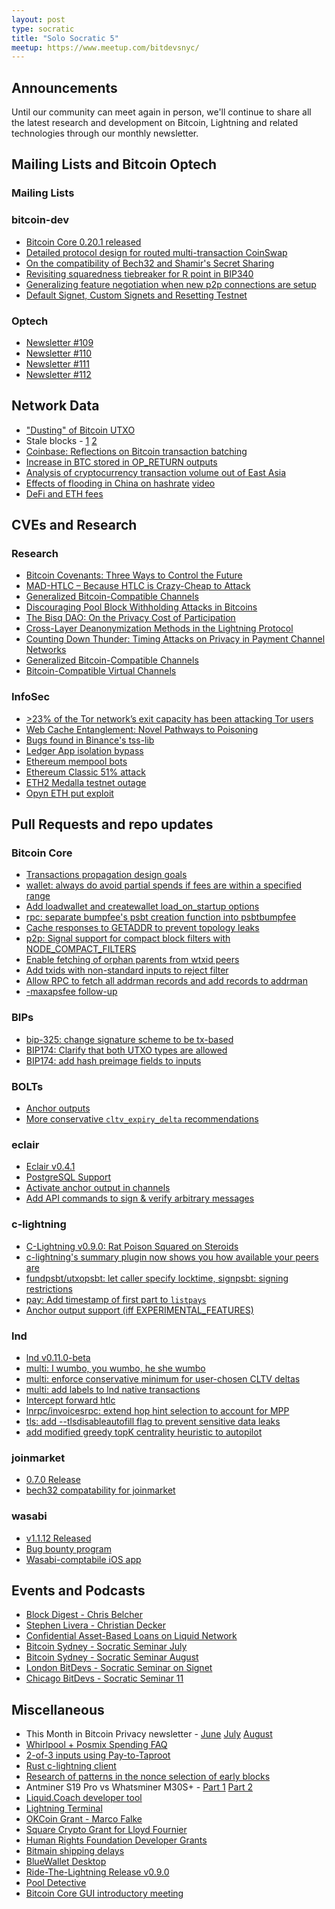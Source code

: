 ```yaml
---
layout: post
type: socratic
title: "Solo Socratic 5"
meetup: https://www.meetup.com/bitdevsnyc/
---
```


## Announcements

Until our community can meet again in person, we'll continue to share all the
latest research and development on Bitcoin, Lightning and related technologies
through our monthly newsletter.

## Mailing Lists and Bitcoin Optech

### Mailing Lists

### bitcoin-dev

- [Bitcoin Core 0.20.1 released](https://lists.linuxfoundation.org/pipermail/bitcoin-dev/2020-August/018064.html)
- [Detailed protocol design for routed multi-transaction CoinSwap](https://lists.linuxfoundation.org/pipermail/bitcoin-dev/2020-August/018106.html)
- [On the compatibility of Bech32 and Shamir's Secret Sharing](https://lists.linuxfoundation.org/pipermail/bitcoin-dev/2020-August/018070.html)
- [Revisiting squaredness tiebreaker for R point in BIP340](https://lists.linuxfoundation.org/pipermail/bitcoin-dev/2020-August/018081.html)
- [Generalizing feature negotiation when new p2p connections are setup](https://lists.linuxfoundation.org/pipermail/bitcoin-dev/2020-August/018084.html)
- [Default Signet, Custom Signets and Resetting Testnet](https://lists.linuxfoundation.org/pipermail/bitcoin-dev/2020-August/018145.html)

### Optech

- [Newsletter #109](https://bitcoinops.org/en/newsletters/2020/08/05/)
- [Newsletter #110](https://bitcoinops.org/en/newsletters/2020/08/12/)
- [Newsletter #111](https://bitcoinops.org/en/newsletters/2020/08/19/)
- [Newsletter #112](https://bitcoinops.org/en/newsletters/2020/08/26/)

## Network Data

- ["Dusting" of Bitcoin UTXO](https://twitter.com/ErgoBTC/status/1293273159165267977)
- Stale blocks - [1](https://twitter.com/BitMEXResearch/status/1296430977821155328) [2](https://forkmonitor.info/stale/btc/645179)
- [Coinbase: Reflections on Bitcoin transaction batching ](https://blog.coinbase.com/reflections-on-bitcoin-transaction-batching-b13dad12a12)
- [Increase in BTC stored in OP_RETURN outputs](https://txstats.com/dashboard/db/op_return-statistics?orgId=1&from=1569855212595&to=1598841119601)
- [Analysis of cryptocurrency transaction volume out of East Asia](https://blog.chainalysis.com/reports/east-asia-cryptocurrency-market-2020)
- [Effects of flooding in China on hashrate](https://www.coindesk.com/bitcoin-mining-hash-rate-rainstorms-china) [video](https://twitter.com/officialpoolin/status/1295717416748699651)
- [DeFi and ETH fees](https://insights.glassnode.com/defi-spike-ethereum-gas-price/)

## CVEs and Research

### Research

- [Bitcoin Covenants: Three Ways to Control the Future](https://arxiv.org/abs/2006.16714)
- [MAD-HTLC – Because HTLC is Crazy-Cheap to Attack](https://ittayeyal.github.io/2020-06-22-mad-htlc/)
- [Generalized Bitcoin-Compatible Channels](https://eprint.iacr.org/2020/476)
- [Discouraging Pool Block Withholding Attacks in Bitcoins](https://arxiv.org/pdf/2008.06923.pdf)
- [The Bisq DAO: On the Privacy Cost of Participation](https://arxiv.org/abs/2007.07048)
- [Cross-Layer Deanonymization Methods in the Lightning Protocol](https://arxiv.org/abs/2007.00764)
- [Counting Down Thunder:
Timing Attacks on Privacy in Payment Channel Networks](https://arxiv.org/pdf/2006.12143.pdf)
- [Generalized Bitcoin-Compatible Channels](https://eprint.iacr.org/2020/476)
- [Bitcoin-Compatible Virtual Channels](https://eprint.iacr.org/2020/554)

### InfoSec

- [>23% of the Tor network’s exit capacity has been attacking Tor users](https://medium.com/@nusenu/how-malicious-tor-relays-are-exploiting-users-in-2020-part-i-1097575c0cac)
- [Web Cache Entanglement: Novel Pathways to Poisoning](https://portswigger.net/research/web-cache-entanglement)
- [Bugs found in Binance's tss-lib](https://www.wired.com/story/cryptocurrency-exchanges-key-flaws-hackers/)
- [Ledger App isolation bypass](https://monokh.com/posts/ledger-app-isolation-bypass)
- [Ethereum mempool bots](https://medium.com/@danrobinson/ethereum-is-a-dark-forest-ecc5f0505dff)
- [Ethereum Classic 51% attack](https://mobile.twitter.com/etherchain_org/status/1299822510607917056)
- [ETH2 Medalla testnet outage](https://medium.com/prysmatic-labs/eth2-medalla-testnet-incident-f7fbc3cc934a)
- [Opyn ETH put exploit](https://blog.peckshield.com/2020/08/05/opyn/)

## Pull Requests and repo updates

### Bitcoin Core

- [Transactions propagation design goals](https://github.com/bitcoin/bitcoin/issues/19820)
- [wallet: always do avoid partial spends if fees are within a specified range](https://github.com/bitcoin/bitcoin/pull/14582)
- [Add loadwallet and createwallet load_on_startup options](https://github.com/bitcoin/bitcoin/pull/15937)
- [rpc: separate bumpfee's psbt creation function into psbtbumpfee](https://github.com/bitcoin/bitcoin/pull/18654)
- [Cache responses to GETADDR to prevent topology leaks](https://github.com/bitcoin/bitcoin/pull/18991)
- [p2p: Signal support for compact block filters with NODE_COMPACT_FILTERS](https://github.com/bitcoin/bitcoin/pull/19070)
- [Enable fetching of orphan parents from wtxid peers](https://github.com/bitcoin/bitcoin/pull/19569)
- [Add txids with non-standard inputs to reject filter](https://github.com/bitcoin/bitcoin/pull/19620)
- [Allow RPC to fetch all addrman records and add records to addrman](https://github.com/bitcoin/bitcoin/pull/19658)
- [-maxapsfee follow-up](https://github.com/bitcoin/bitcoin/pull/19743)

### BIPs

- [bip-325: change signature scheme to be tx-based](https://github.com/bitcoin/bips/pull/947)
- [BIP174: Clarify that both UTXO types are allowed](https://github.com/bitcoin/bips/pull/948)
- [BIP174: add hash preimage fields to inputs](https://github.com/bitcoin/bips/pull/955)

### BOLTs

- [Anchor outputs](https://github.com/lightningnetwork/lightning-rfc/pull/688)
- [More conservative `cltv_expiry_delta` recommendations](https://github.com/lightningnetwork/lightning-rfc/pull/785)

### eclair

- [Eclair v0.4.1](https://github.com/ACINQ/eclair/releases/tag/v0.4.1)
- [PostgreSQL Support](https://github.com/ACINQ/eclair/blob/master/docs/PostgreSQL.md)
- [Activate anchor output in channels](https://github.com/ACINQ/eclair/pull/1491)
- [Add API commands to sign & verify arbitrary messages](https://github.com/ACINQ/eclair/pull/1499)

### c-lightning

- [C-Lightning v0.9.0: Rat Poison Squared on Steroids](https://github.com/ElementsProject/lightning/releases/tag/v0.9.0)
- [c-lightning's summary plugin now shows you how available your peers are](https://github.com/lightningd/plugins/pull/127)
- [fundpsbt/utxopsbt: let caller specify locktime, signpsbt: signing restrictions](https://github.com/ElementsProject/lightning/pull/3954)
- [pay: Add timestamp of first part to `listpays`](https://github.com/ElementsProject/lightning/pull/3909)
- [Anchor output support (iff EXPERIMENTAL_FEATURES)](https://github.com/ElementsProject/lightning/pull/3830)

### lnd

- [lnd v0.11.0-beta](https://github.com/lightningnetwork/lnd/releases/tag/v0.11.0-beta)
- [multi: I wumbo, you wumbo, he she wumbo](https://github.com/lightningnetwork/lnd/pull/4429)
- [multi: enforce conservative minimum for user-chosen CLTV deltas](https://github.com/lightningnetwork/lnd/pull/4488)
- [multi: add labels to lnd native transactions](https://github.com/lightningnetwork/lnd/pull/4434)
- [Intercept forward htlc](https://github.com/lightningnetwork/lnd/pull/4018)
- [lnrpc/invoicesrpc: extend hop hint selection to account for MPP](https://github.com/lightningnetwork/lnd/pull/4521)
- [tls: add --tlsdisableautofill flag to prevent sensitive data leaks](https://github.com/lightningnetwork/lnd/pull/4421)
- [add modified greedy topK centrality heuristic to autopilot](https://github.com/lightningnetwork/lnd/pull/4384)

### joinmarket

- [0.7.0 Release](https://github.com/JoinMarket-Org/joinmarket-clientserver/releases/tag/v0.7.0)
- [bech32 compatability for joinmarket](https://www.youtube.com/watch?v=sIOpkQls3CA)

### wasabi

- [v1.1.12 Released](https://github.com/zkSNACKs/WalletWasabi/releases/tag/v1.1.12)
- [Bug bounty program](https://github.com/zkSNACKs/WalletWasabi/issues/3782)
- [Wasabi-comptabile iOS app](https://github.com/chaincase-app/chaincase)

## Events and Podcasts

- [Block Digest - Chris Belcher](https://castbox.fm/episode/Block-Digest-Special-Edition---Chris-Belcher-(Coinswap)-id1192324-id296537964)
- [Stephen Livera - Christian Decker](https://stephanlivera.com/episode/200/)
- [Confidential Asset-Based Loans on Liquid Network](https://www.youtube.com/watch?v=kUXYgF4rZKc)
- [Bitcoin Sydney - Socratic Seminar July](https://diyhpl.us/wiki/transcripts/sydney-bitcoin-meetup/2020-07-21-socratic-seminar/)
- [Bitcoin Sydney - Socratic Seminar August](https://diyhpl.us/wiki/transcripts/sydney-bitcoin-meetup/2020-08-25-socratic-seminar/)
- [London BitDevs - Socratic Seminar on Signet](https://diyhpl.us/wiki/transcripts/london-bitcoin-devs/2020-08-19-socratic-seminar-signet/)
- [Chicago BitDevs - Socratic Seminar 11](https://diyhpl.us/wiki/transcripts/chicago-bitdevs/2020-08-12-socratic-seminar/)

## Miscellaneous

- This Month in Bitcoin Privacy newsletter - [June](https://enegnei.github.io/This-Month-In-Bitcoin-Privacy/June_2020/) [July](https://enegnei.github.io/This-Month-In-Bitcoin-Privacy/July_2020/) [August](https://enegnei.github.io/This-Month-In-Bitcoin-Privacy/August_2020/)
- [Whirlpool + Posmix Spending FAQ](https://www.bitcoinqna.com/post/whirlpool-faq)
- [2-of-3 inputs using Pay-to-Taproot](https://medium.com/@murchandamus/2-of-3-multisig-inputs-using-pay-to-taproot-d5faf2312ba3)
- [Rust c-lightning client](https://github.com/laanwj/rust-clightning-rpc)
- [Research of patterns in the nonce selection of early blocks](https://bitslog.com/2020/08/22/the-patoshi-mining-machine/)
- Antminer S19 Pro vs Whatsminer M30S+ - [Part 1](https://blog.bitmex.com/antminer-s19-pro-vs-whatsminer-m30s/) [Part 2](https://blog.bitmex.com/antminer-s19-pro-vs-whatsminer-m30s-part-2-thermal-images/)
- [Liquid.Coach developer tool](https://medium.com/@vulpem/announcing-liquid-coach-b7fe43eedc40)
- [Lightning Terminal](https://lightninglabs.substack.com/p/its-lit-introducing-the-lightning)
- [OKCoin Grant - Marco Falke](https://blog.okcoin.com/2020/08/06/introducing-marco-falke-okcoins-fourth-developer-grant-recipient/)
- [Square Crypto Grant for Lloyd Fournier](https://twitter.com/sqcrypto/status/1290339026462019585)
- [Human Rights Foundation Developer Grants](https://twitter.com/HRF/status/1290680292756332544)
- [Bitmain shipping delays](https://www.coindesk.com/bitmain-delays-bitcoin-miner-shipments-by-three-months-as-co-founders-battle-on)
- [BlueWallet Desktop](https://bluewallet.io/desktop-bitcoin-wallet/)
- [Ride-The-Lightning Release v0.9.0](https://github.com/Ride-The-Lightning/RTL/releases/tag/v0.9.0)
- [Pool Detective](https://pooldetective.org/api/docs/#introduction)
- [Bitcoin Core GUI introductory meeting](https://diyhpl.us/wiki/transcripts/bitcoin-design/2020-08-20-bitcoin-core-gui/)
